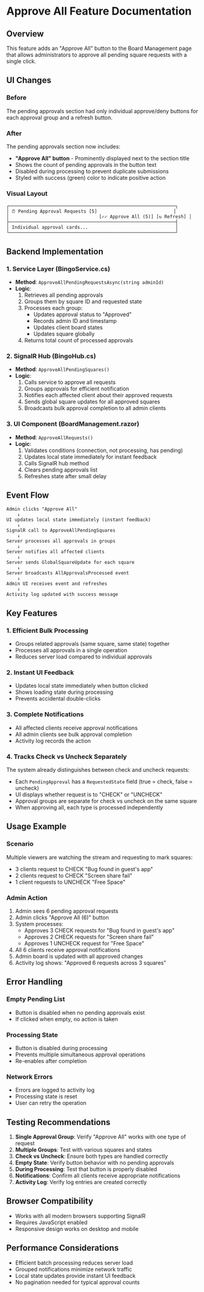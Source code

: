 # Approve All Feature Documentation

## Overview
This feature adds an "Approve All" button to the Board Management page that allows administrators to approve all pending square requests with a single click.

## UI Changes

### Before
The pending approvals section had only individual approve/deny buttons for each approval group and a refresh button.

### After
The pending approvals section now includes:
- **"Approve All" button** - Prominently displayed next to the section title
- Shows the count of pending approvals in the button text
- Disabled during processing to prevent duplicate submissions
- Styled with success (green) color to indicate positive action

### Visual Layout
```
┌─────────────────────────────────────────────────────────────┐
│ ⏰ Pending Approval Requests [5]                            │
│                                 [✓✓ Approve All (5)] [↻ Refresh] │
├─────────────────────────────────────────────────────────────┤
│ Individual approval cards...                                │
└─────────────────────────────────────────────────────────────┘
```

## Backend Implementation

### 1. Service Layer (BingoService.cs)
- **Method**: `ApproveAllPendingRequestsAsync(string adminId)`
- **Logic**:
  1. Retrieves all pending approvals
  2. Groups them by square ID and requested state
  3. Processes each group:
     - Updates approval status to "Approved"
     - Records admin ID and timestamp
     - Updates client board states
     - Updates square globally
  4. Returns total count of processed approvals

### 2. SignalR Hub (BingoHub.cs)
- **Method**: `ApproveAllPendingSquares()`
- **Logic**:
  1. Calls service to approve all requests
  2. Groups approvals for efficient notification
  3. Notifies each affected client about their approved requests
  4. Sends global square updates for all approved squares
  5. Broadcasts bulk approval completion to all admin clients

### 3. UI Component (BoardManagement.razor)
- **Method**: `ApproveAllRequests()`
- **Logic**:
  1. Validates conditions (connection, not processing, has pending)
  2. Updates local state immediately for instant feedback
  3. Calls SignalR hub method
  4. Clears pending approvals list
  5. Refreshes state after small delay

## Event Flow

```
Admin clicks "Approve All"
    ↓
UI updates local state immediately (instant feedback)
    ↓
SignalR call to ApproveAllPendingSquares
    ↓
Server processes all approvals in groups
    ↓
Server notifies all affected clients
    ↓
Server sends GlobalSquareUpdate for each square
    ↓
Server broadcasts AllApprovalsProcessed event
    ↓
Admin UI receives event and refreshes
    ↓
Activity log updated with success message
```

## Key Features

### 1. Efficient Bulk Processing
- Groups related approvals (same square, same state) together
- Processes all approvals in a single operation
- Reduces server load compared to individual approvals

### 2. Instant UI Feedback
- Updates local state immediately when button clicked
- Shows loading state during processing
- Prevents accidental double-clicks

### 3. Complete Notifications
- All affected clients receive approval notifications
- All admin clients see bulk approval completion
- Activity log records the action

### 4. Tracks Check vs Uncheck Separately
The system already distinguishes between check and uncheck requests:
- Each `PendingApproval` has a `RequestedState` field (true = check, false = uncheck)
- UI displays whether request is to "CHECK" or "UNCHECK"
- Approval groups are separate for check vs uncheck on the same square
- When approving all, each type is processed independently

## Usage Example

### Scenario
Multiple viewers are watching the stream and requesting to mark squares:
- 3 clients request to CHECK "Bug found in guest's app"
- 2 clients request to CHECK "Screen share fail"
- 1 client requests to UNCHECK "Free Space"

### Admin Action
1. Admin sees 6 pending approval requests
2. Admin clicks "Approve All (6)" button
3. System processes:
   - Approves 3 CHECK requests for "Bug found in guest's app"
   - Approves 2 CHECK requests for "Screen share fail"
   - Approves 1 UNCHECK request for "Free Space"
4. All 6 clients receive approval notifications
5. Admin board is updated with all approved changes
6. Activity log shows: "Approved 6 requests across 3 squares"

## Error Handling

### Empty Pending List
- Button is disabled when no pending approvals exist
- If clicked when empty, no action is taken

### Processing State
- Button is disabled during processing
- Prevents multiple simultaneous approval operations
- Re-enables after completion

### Network Errors
- Errors are logged to activity log
- Processing state is reset
- User can retry the operation

## Testing Recommendations

1. **Single Approval Group**: Verify "Approve All" works with one type of request
2. **Multiple Groups**: Test with various squares and states
3. **Check vs Uncheck**: Ensure both types are handled correctly
4. **Empty State**: Verify button behavior with no pending approvals
5. **During Processing**: Test that button is properly disabled
6. **Notifications**: Confirm all clients receive appropriate notifications
7. **Activity Log**: Verify log entries are created correctly

## Browser Compatibility
- Works with all modern browsers supporting SignalR
- Requires JavaScript enabled
- Responsive design works on desktop and mobile

## Performance Considerations
- Efficient batch processing reduces server load
- Grouped notifications minimize network traffic
- Local state updates provide instant UI feedback
- No pagination needed for typical approval counts
